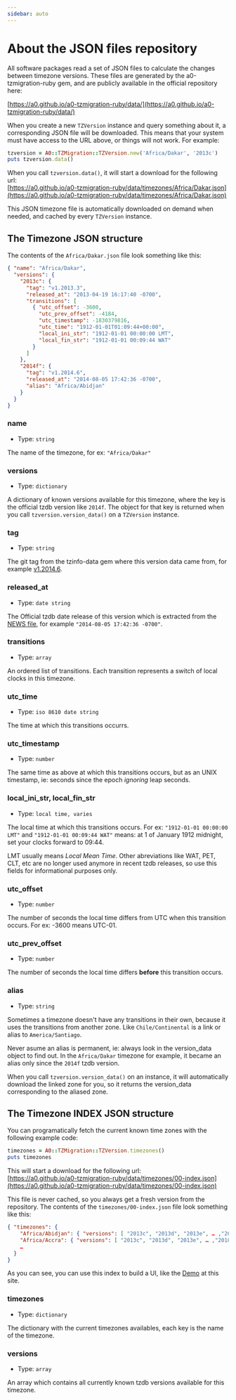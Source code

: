 ```yaml
---
sidebar: auto
---
```


# About the JSON files repository

All software packages read a set of JSON files to calculate the changes between timezone versions. These files are generated by the a0-tzmigration-ruby gem, and are publicly available in the official repository here:

[https://a0.github.io/a0-tzmigration-ruby/data/](https://a0.github.io/a0-tzmigration-ruby/data/)

When you create a new `TZVersion` instance and query something about it, a corresponding JSON file will be downloaded. This means that your system must have access to the URL above, or things will not work. For example:

```ruby
tzversion = A0::TZMigration::TZVersion.new('Africa/Dakar', '2013c')
puts tzversion.data()
```

When you call `tzversion.data()`, it will start a download for the following url: \
[https://a0.github.io/a0-tzmigration-ruby/data/timezones/Africa/Dakar.json](https://a0.github.io/a0-tzmigration-ruby/data/timezones/Africa/Dakar.json)

This JSON timezone file is automatically downloaded on demand when needed, and cached by every `TZVersion` instance.

## The Timezone JSON structure

The contents of the `Africa/Dakar.json` file look something like this:

```json
{ "name": "Africa/Dakar",
  "versions": {
    "2013c": {
      "tag": "v1.2013.3",
      "released_at": "2013-04-19 16:17:40 -0700",
      "transitions": [
        { "utc_offset": -3600,
          "utc_prev_offset": -4184,
          "utc_timestamp": -1830379816,
          "utc_time": "1912-01-01T01:09:44+00:00",
          "local_ini_str": "1912-01-01 00:00:00 LMT",
          "local_fin_str": "1912-01-01 00:09:44 WAT"
        }
      ]
    },
    "2014f": {
      "tag": "v1.2014.6",
      "released_at": "2014-08-05 17:42:36 -0700",
      "alias": "Africa/Abidjan"
    }
  }
}
```

### name

- Type: `string`

The name of the timezone, for ex: `"Africa/Dakar"`

### versions

- Type: `dictionary`

A dictionary of known versions available for this timezone, where the key is the official tzdb version like `2014f`. The object for that key is returned when you call `tzversion.version_data()` on a `TZVersion` instance.

### tag

- Type: `string`

The git tag from the tzinfo-data gem where this version data came from, for example [v1.2014.6](https://github.com/tzinfo/tzinfo-data/tree/v1.2014.6/data).

### released_at

- Type: `date string`

The Official tzdb date release of this version which is extracted from the [NEWS file](https://github.com/tzinfo/tzinfo-data/blob/v1.2016.4/data/NEWS#L817), for example `"2014-08-05 17:42:36 -0700"`.

### transitions

- Type: `array`

An ordered list of transitions. Each transition represents a switch of local clocks in this timezone.

### utc_time

- Type: `iso 8610 date string`

The time at which this transitions occurrs.

### utc_timestamp

- Type: `number`

The same time as above at which this transitions occurs, but as an UNIX timestamp, ie: seconds since the epoch *ignoring* leap seconds.

### local_ini_str, local_fin_str

- Type: `local time, varies`

The local time at which this transitions occurs. For ex: `"1912-01-01 00:00:00 LMT"` and `"1912-01-01 00:09:44 WAT"` means: at 1 of January 1912 midnight, set your clocks forward to 09:44.

LMT usually means *Local Mean Time*. Other abreviations like WAT, PET, CLT, etc are no longer used anymore in recent tzdb releases, so use this fields for informational purposes only.

### utc_offset

- Type: `number`

The number of seconds the local time differs from UTC when this transition occurs. For ex: -3600 means UTC-01.

### utc_prev_offset

- Type: `number`

The number of seconds the local time differs **before** this transition occurs.

### alias

- Type: `string`

Sometimes a timezone doesn't have any transitions in their own, because it uses the transitions from another zone. Like `Chile/Continental` is a link or alias to `America/Santiago`.

Never asume an alias is permanent, ie: always look in the version_data object to find out. In the `Africa/Dakar` timezone for example, it became an alias only since the `2014f` tzdb version.

When you call `tzversion.version_data()` on an instance, it will automatically download the linked zone for you, so it returns the version_data corresponding to the aliased zone.


## The Timezone INDEX JSON structure

You can programatically fetch the current known time zones with the following example code:

```ruby
timezones = A0::TZMigration::TZVersion.timezones()
puts timezones
```

This will start a download for the following url: \
[https://a0.github.io/a0-tzmigration-ruby/data/timezones/00-index.json](https://a0.github.io/a0-tzmigration-ruby/data/timezones/00-index.json)

This file is never cached, so you always get a fresh version from the repository. The contents of the `timezones/00-index.json` file look something like this:

```json
{ "timezones": {
    "Africa/Abidjan": { "versions": [ "2013c", "2013d", "2013e", … ,"2018e"] },
    "Africa/Accra": { "versions": [ "2013c", "2013d", "2013e", … ,"2018e"] },
    …
  }
}
```

As you can see, you can use this index to build a UI, like the [Demo](../demo/) at this site.

### timezones

- Type: `dictionary`

The dictionary with the current timezones availables, each key is the name of the timezone.

### versions

- Type: `array`

An array which contains all currently known tzdb versions available for this timezone.
